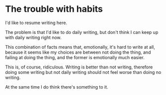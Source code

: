 # The trouble with habits

I'd like to resume writing here. 

The problem is that I'd like to do daily writing, but don't think I can keep up with daily writing right now.

This combination of facts means that, emotionally, it's hard to write at all, because it seems like my choices are between not doing the thing, and failing at doing the thing, and the former is emotionally much easier.

This is, of course, ridiculous. Writing is better than not writing, therefore doing some writing but not daily writing should not feel worse than doing no writing.

At the same time I do think there's something to it. 
